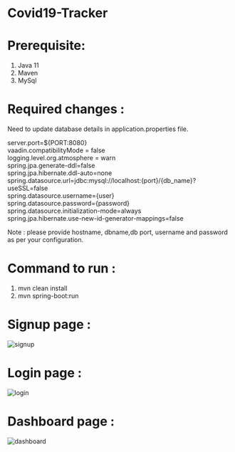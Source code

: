 # Covid19-Tracker

# Prerequisite:

1.	Java 11
2.	Maven
3.	MySql

# Required changes :

Need to update database details in application.properties file.

server.port=${PORT:8080}<br />
vaadin.compatibilityMode = false<br />
logging.level.org.atmosphere = warn<br />
spring.jpa.generate-ddl=false<br />
spring.jpa.hibernate.ddl-auto=none<br />
spring.datasource.url=jdbc:mysql://localhost:{port}/{db_name}?useSSL=false<br />
spring.datasource.username={user}<br />
spring.datasource.password={password}<br />
spring.datasource.initialization-mode=always<br />
spring.jpa.hibernate.use-new-id-generator-mappings=false<br />

Note : please provide hostname, dbname,db port, username and password as per your configuration.


# Command to run :
1.	mvn clean install
2.	mvn spring-boot:run


# Signup page :
![signup](https://user-images.githubusercontent.com/17508328/95684813-aa88c700-0c11-11eb-8375-8355ed12365e.png)



# Login page :
![login](https://user-images.githubusercontent.com/17508328/95684879-06535000-0c12-11eb-80e5-d6c2a3b078f5.png)


# Dashboard page :
![dashboard](https://user-images.githubusercontent.com/17508328/95684910-3864b200-0c12-11eb-97d7-9ba3afae494b.png)




